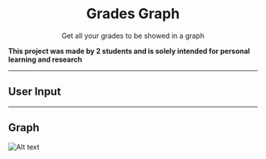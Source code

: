 <p>
    <h1 align="center">Grades Graph</h1>
    <p align="center">Get all your grades to be showed in a graph</p>
</p>



**This project was made by 2 students and is solely intended for personal learning and research**

---
## User Input

---

## Graph
<img src="https://i.imgur.com/RYx2YzD.png" alt="Alt text" title="Optional title">